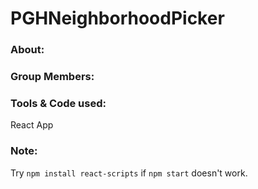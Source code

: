 # PGHNeighborhoodPicker

### About:

### Group Members:

### Tools & Code used:
React App
### Note:
Try `npm install react-scripts` if `npm start` doesn't work.
